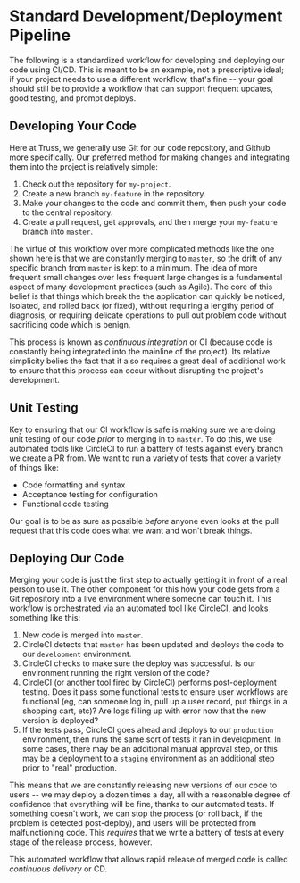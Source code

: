 # Standard Development/Deployment Pipeline

The following is a standardized workflow for developing and deploying our
code using CI/CD. This is meant to be an example, not a prescriptive
ideal; if your project needs to use a different workflow, that's fine --
your goal should still be to provide a workflow that can support frequent
updates, good testing, and prompt deploys.

## Developing Your Code

Here at Truss, we generally use Git for our code repository, and Github
more specifically. Our preferred method for making changes and integrating
them into the project is relatively simple:

1. Check out the repository for `my-project`.
2. Create a new branch `my-feature` in the repository.
3. Make your changes to the code and commit them, then push your code to
   the central repository.
4. Create a pull request, get approvals, and then merge your `my-feature`
   branch into `master`.

The virtue of this workflow over more complicated methods like the one
shown [here](https://nvie.com/posts/a-successful-git-branching-model/) is
that we are constantly merging to `master`, so the drift of any specific
branch from `master` is kept to a minimum. The idea of more frequent small
changes over less frequent large changes is a fundamental aspect of many
development practices (such as Agile). The core of this belief is that
things which break the the application can quickly be noticed, isolated,
and rolled back (or fixed), without requiring a lengthy period of
diagnosis, or requiring delicate operations to pull out problem code
without sacrificing code which is benign.

This process is known as *continuous integration* or CI (because code is
constantly being integrated into the mainline of the project). Its
relative simplicity belies the fact that it also requires a great deal
of additional work to ensure that this process can occur without
disrupting the project's development.

## Unit Testing

Key to ensuring that our CI workflow is safe is making sure we are doing
unit testing of our code *prior* to merging in to `master`. To do this,
we use automated tools like CircleCI to run a battery of tests against
every branch we create a PR from. We want to run a variety of tests that
cover a variety of things like:

* Code formatting and syntax
* Acceptance testing for configuration
* Functional code testing

Our goal is to be as sure as possible *before* anyone even looks at the
pull request that this code does what we want and won't break things.

## Deploying Our Code

Merging your code is just the first step to actually getting it in front
of a real person to use it. The other component for this how your code
gets from a Git repository into a live environment where someone can touch
it. This workflow is orchestrated via an automated tool like CircleCI, and
looks something like this:

1. New code is merged into `master`.
2. CircleCI detects that `master` has been updated and deploys the code to
   our `development` environment.
3. CircleCI checks to make sure the deploy was successful. Is our
   environment running the right version of the code?
4. CircleCI (or another tool fired by CircleCI) performs post-deployment
   testing. Does it pass some functional tests to ensure user workflows
   are functional (eg, can someone log in, pull up a user record, put
   things in a shopping cart, etc)? Are logs filling up with error now
   that the new version is deployed?
5. If the tests pass, CircleCI goes ahead and deploys to our `production`
   environment, then runs the same sort of tests it ran in development.
   In some cases, there may be an additional manual approval step, or
   this may be a deployment to a `staging` environment as an additional
   step prior to "real" production.

This means that we are constantly releasing new versions of our code to
users -- we may deploy a dozen times a day, all with a reasonable degree
of confidence that everything will be fine, thanks to our automated
tests. If something doesn't work, we can stop the process (or roll back,
if the problem is detected post-deploy), and users will be protected from
malfunctioning code. This *requires* that we write a battery of tests at
every stage of the release process, however.

This automated workflow that allows rapid release of merged code is called
*continuous delivery* or CD.
